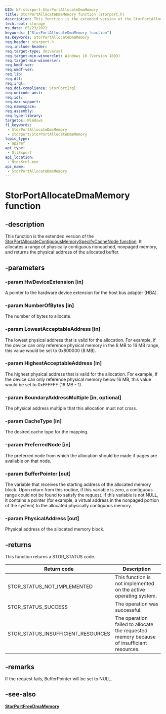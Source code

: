 ```yaml
---
UID: NF:storport.StorPortAllocateDmaMemory
title: StorPortAllocateDmaMemory function (storport.h)
description: This function is the extended version of the StorPortAllocateContiguousMemorySpecifyCacheNode function. It allocates a range of physically contiguous noncached, nonpaged memory, and returns the physical address of the allocated buffer.
tech.root: storage
ms.date: 05/23/2022
keywords: ["StorPortAllocateDmaMemory function"]
ms.keywords: StorPortAllocateDmaMemory
req.header: storport.h
req.include-header: 
req.target-type: Universal
req.target-min-winverclnt: Windows 10 (Version 1803)
req.target-min-winversvr: 
req.kmdf-ver: 
req.umdf-ver: 
req.lib: 
req.dll: 
req.irql: 
req.ddi-compliance: StorPortIrql
req.unicode-ansi: 
req.idl: 
req.max-support: 
req.namespace: 
req.assembly: 
req.type-library: 
targetos: Windows
f1_keywords:
 - StorPortAllocateDmaMemory
 - storport/StorPortAllocateDmaMemory
topic_type:
 - apiref
api_type:
 - DllExport
api_location:
 - NtosKrnl.exe
api_name:
 - StorPortAllocateDmaMemory
---
```


# StorPortAllocateDmaMemory function

## -description

This function is the extended version of the [StorPortAllocateContiguousMemorySpecifyCacheNode function](./nf-storport-storportallocatecontiguousmemoryspecifycachenode.md). It allocates a range of physically contiguous noncached, nonpaged memory, and returns the physical address of the allocated buffer.

## -parameters

### -param HwDeviceExtension [in]

A pointer to the hardware device extension for the host bus adapter (HBA).

### -param NumberOfBytes [in]

The number of bytes to allocate.

### -param LowestAcceptableAddress [in]

The lowest physical address that is valid for the allocation. For example, if the device can only reference physical memory in the 8 MB to 16 MB range, this value would be set to 0x800000 (8 MB).

### -param HighestAcceptableAddress [in]

The highest physical address that is valid for the allocation. For example, if the device can only reference physical memory below 16 MB, this value would be set to 0xFFFFFF (16 MB - 1).

### -param BoundaryAddressMultiple [in, optional]

The physical address multiple that this allocation must not cross.

### -param CacheType [in]

The desired cache type for the mapping.

### -param PreferredNode [in]

The preferred node from which the allocation should be made if pages are available on that node.

### -param BufferPointer [out]

The variable that receives the starting address of the allocated memory block. Upon return from this routine, if this variable is zero, a contiguous range could not be found to satisfy the request. If this variable is not NULL, it contains a pointer (for example, a virtual address in the nonpaged portion of the system) to the allocated physically contiguous memory.

### -param PhysicalAddress [out]

Physical address of the allocated memory block.

## -returns

This function returns a STOR_STATUS code.

| Return code | Description |
| ----------- | ----------- |
| STOR_STATUS_NOT_IMPLEMENTED | This function is not implemented on the active operating system. |
| STOR_STATUS_SUCCESS | The operation was successful. |
| STOR_STATUS_INSUFFICIENT_RESOURCES |The operation failed to allocate the requested memory because of insufficient resources. |

## -remarks

If the request fails, BufferPointer will be set to NULL.

## -see-also

[**StorPortFreeDmaMemory**](nf-storport-storportfreedmamemory.md)
